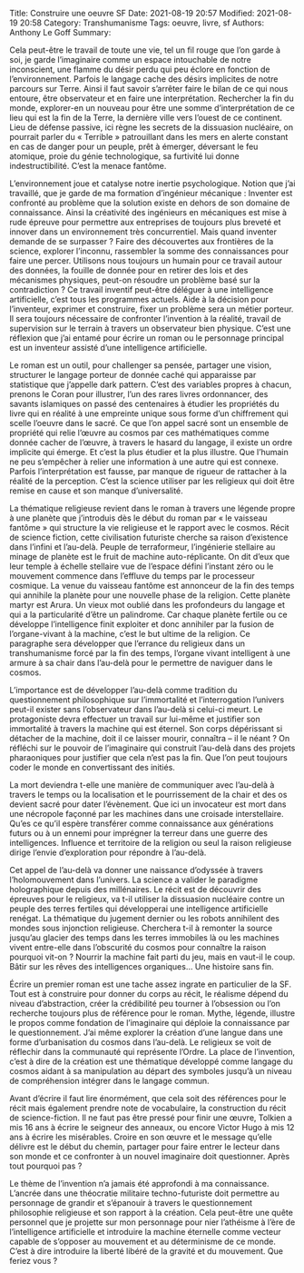 Title: Construire une oeuvre SF
Date: 2021-08-19 20:57
Modified: 2021-08-19 20:58
Category: Transhumanisme
Tags: oeuvre, livre, sf
Authors: Anthony Le Goff
Summary: 

Cela peut-être le travail de toute une vie, tel un fil rouge que l’on garde à soi, je garde l’imaginaire comme un espace intouchable de notre inconscient, une flamme du désir perdu qui peu éclore en fonction de l’environnement. Parfois le langage cache des désirs implicites de notre parcours sur Terre. Ainsi il faut savoir s’arrêter faire le bilan de ce qui nous entoure, être observateur et en faire une interprétation. Rechercher la fin du monde, explorer-en un nouveau pour être une somme d’interprétation de ce lieu qui est la fin de la Terre, la dernière ville vers l’ouest de ce continent. Lieu de défense passive, ici règne les secrets de la dissuasion nucléaire, on pourrait parler du « Terrible » patrouillant dans les mers en alerte constant en cas de danger pour un peuple, prêt à émerger, déversant le feu atomique, proie du génie technologique, sa furtivité lui donne indestructibilité. C’est la menace fantôme.

L’environnement joue et catalyse notre inertie psychologique. Notion que j’ai travaillé, que je garde de ma formation d’ingénieur mécanique : Inventer est confronté au problème que la solution existe en dehors de son domaine de connaissance. Ainsi la créativité des ingénieurs en mécaniques est mise à rude épreuve pour permettre aux entreprises de toujours plus breveté et innover dans un environnement très concurrentiel. Mais quand inventer demande de se surpasser ? Faire des découvertes aux frontières de la science, explorer l’inconnu, rassembler la somme des connaissances pour faire une percer. Utilisons nous toujours un humain pour ce travail autour des données, la fouille de donnée pour en retirer des lois et des mécanismes physiques, peut-on résoudre un problème basé sur la contradiction ? Ce travail inventif peut-être déléguer à une intelligence artificielle, c’est tous les programmes actuels. Aide à la décision pour l’inventeur, exprimer et construire, fixer un problème sera un métier porteur. Il sera toujours nécessaire de confronter l’invention à la réalité, travail de supervision sur le terrain à travers un observateur bien physique. C’est une réflexion que j’ai entamé pour écrire un roman ou le personnage principal est un inventeur assisté d’une intelligence artificielle.

Le roman est un outil, pour challenger sa pensée, partager une vision, structurer le langage porteur de donnée caché qui apparaisse par statistique que j’appelle dark pattern. C’est des variables propres à chacun, prenons le Coran pour illustrer, l’un des rares livres ordonnancer, des savants islamiques on passé des centenaires à étudier les propriétés du livre qui en réalité à une empreinte unique sous forme d’un chiffrement qui scelle l’oeuvre dans le sacré. Ce que l’on appel sacré sont un ensemble de propriété qui relie l’œuvre au cosmos par ces mathématiques comme donnée cacher de l’œuvre, à travers le hasard du langage, il existe un ordre implicite qui émerge. Et c’est la plus étudier et la plus illustre. Que l’humain ne peu s’empêcher à relier une information à une autre qui est connexe. Parfois l’interprétation est fausse, par manque de rigueur de rattacher à la réalité de la perception. C’est la science utiliser par les religieux qui doit être remise en cause et son manque d’universalité.

La thématique religieuse revient dans le roman à travers une légende propre à une planète que j’introduis dès le début du roman par « le vaisseau fantôme » qui structure la vie religieuse et le rapport avec le cosmos. Récit de science fiction, cette civilisation futuriste cherche sa raison d’existence dans l’infini et l’au-delà. Peuple de terraformeur, l’ingénierie stellaire au minage de planète est le fruit de machine auto-réplicante. On dit d’eux que leur temple à échelle stellaire vue de l’espace défini l’instant zéro ou le mouvement commence dans l’effluve du temps par le processeur cosmique. La venue du vaisseau fantôme est annonceur de la fin des temps qui annihile la planète pour une nouvelle phase de la religion. Cette planète martyr est Arura. Un vieux mot oublié dans les profondeurs du langage et qui a la particularité d’être un palindrome. Car chaque planète fertile ou ce développe l’intelligence finit exploiter et donc annihiler par la fusion de l’organe-vivant à la machine, c’est le but ultime de la religion. Ce paragraphe sera développer que l’errance du religieux dans un transhumanisme forcé par la fin des temps, l’organe vivant intelligent à une armure à sa chair dans l’au-delà pour le permettre de naviguer dans le cosmos.

L’importance est de développer l’au-delà comme tradition du questionnement philosophique sur l’immortalité et l’interrogation l’univers peut-il exister sans l’observateur dans l’au-delà si celui-ci meurt. Le protagoniste devra effectuer un travail sur lui-même et justifier son immortalité à travers la machine qui est éternel. Son corps dépérissant si détacher de la machine, doit il ce laisser mourir, connaîtra – il le néant ? On réfléchi sur le pouvoir de l’imaginaire qui construit l’au-delà dans des projets pharaoniques pour justifier que cela n’est pas la fin. Que l’on peut toujours coder le monde en convertissant des initiés.

La mort deviendra t-elle une manière de communiquer avec l’au-delà à travers le temps ou la localisation et le pourrissement de la chair et des os devient sacré pour dater l’évènement. Que ici un invocateur est mort dans une nécropole façonné par les machines dans une croisade interstellaire. Qu’es ce qu’il espère transférer comme connaissance aux générations futurs ou à un ennemi pour imprégner la terreur dans une guerre des intelligences. Influence et territoire de la religion ou seul la raison religieuse dirige l’envie d’exploration pour répondre à l’au-delà.

Cet appel de l’au-delà va donner une naissance d’odyssée à travers l’holomouvement dans l’univers. La science a valider le paradigme holographique depuis des millénaires. Le récit est de découvrir des épreuves pour le religieux, va t-il utiliser la dissuasion nucléaire contre un peuple des terres fertiles qui développerai une intelligence artificielle renégat. La thématique du jugement dernier ou les robots annihilent des mondes sous injonction religieuse. Cherchera t-il à remonter la source jusqu’au glacier des temps dans les terres immobiles là ou les machines vivent entre-elle dans l’obscurité du cosmos pour connaître la raison pourquoi vit-on ? Nourrir la machine fait parti du jeu, mais en vaut-il le coup. Bâtir sur les rêves des intelligences organiques… Une histoire sans fin.

Écrire un premier roman est une tache assez ingrate en particulier de la SF. Tout est à construire pour donner du corps au récit, le réalisme dépend du niveau d’abstraction, créer la crédibilité peu tourner à l’obsession ou l’on recherche toujours plus de référence pour le roman. Mythe, légende, illustre le propos comme fondation de l’imaginaire qui déploie la connaissance par le questionnement. J’ai même explorer la création d’une langue dans une forme d’urbanisation du cosmos dans l’au-delà. Le religieux se voit de réflechir dans la communauté qui représente l’Ordre. La place de l’invention, c’est à dire de la création est une thématique développé comme langage du cosmos aidant à sa manipulation au départ des symboles jusqu’à un niveau de compréhension intégrer dans le langage commun.

Avant d’écrire il faut lire énormément, que cela soit des références pour le récit mais également prendre note de vocabulaire, la construction du récit de science-fiction. Il ne faut pas être pressé pour finir une œuvre, Tolkien a mis 16 ans à écrire le seigneur des anneaux, ou encore Victor Hugo à mis 12 ans à écrire les misérables. Croire en son œuvre et le message qu’elle délivre est le début du chemin, partager pour faire entrer le lecteur dans son monde et ce confronter à un nouvel imaginaire doit questionner. Après tout pourquoi pas ?

Le thème de l’invention n’a jamais été approfondi à ma connaissance. L’ancrée dans une théocratie militaire techno-futuriste doit permettre au personnage de grandir et s’épanouir à travers le questionnement philosophie religieuse et son rapport à la création. Cela peut-être une quête personnel que je projette sur mon personnage pour nier l’athéisme à l’ère de l’intelligence artificielle et introduire la machine éternelle comme vecteur capable de s’opposer au mouvement et au déterminisme de ce monde. C’est à dire introduire la liberté libéré de la gravité et du mouvement. Que feriez vous ?
